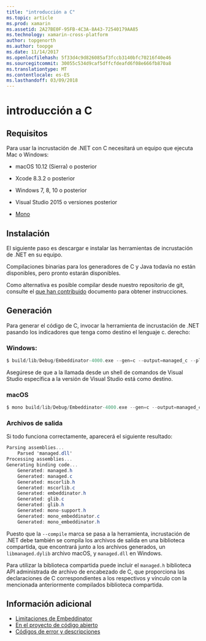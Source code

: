 ```yaml
---
title: "introducción a C"
ms.topic: article
ms.prod: xamarin
ms.assetid: 2A27BE0F-95FB-4C3A-8A43-72540179AA85
ms.technology: xamarin-cross-platform
author: topgenorth
ms.author: toopge
ms.date: 11/14/2017
ms.openlocfilehash: 5f33d4c9d826085af3fccb3140bfc70216f40e46
ms.sourcegitcommit: 30055c534d9caf5dffcfdeafd6f08e666fb870a8
ms.translationtype: MT
ms.contentlocale: es-ES
ms.lasthandoff: 03/09/2018
---
```

# <a name="getting-started-with-c"></a>introducción a C


## <a name="requirements"></a>Requisitos

Para usar la incrustación de .NET con C necesitará un equipo que ejecuta Mac o Windows:

* macOS 10.12 (Sierra) o posterior
* Xcode 8.3.2 o posterior

* Windows 7, 8, 10 o posterior
* Visual Studio 2015 o versiones posterior

* [Mono](http://www.mono-project.com/download/)


## <a name="installation"></a>Instalación

El siguiente paso es descargar e instalar las herramientas de incrustación de .NET en su equipo.

Compilaciones binarias para los generadores de C y Java todavía no están disponibles, pero pronto estarán disponibles.

Como alternativa es posible compilar desde nuestro repositorio de git, consulte el [que han contribuido](https://github.com/mono/Embeddinator-4000/blob/master/docs/Contributing.md) documento para obtener instrucciones.


## <a name="generation"></a>Generación

Para generar el código de C, invocar la herramienta de incrustación de .NET pasando los indicadores que tenga como destino el lenguaje c. derecho:

### <a name="windows"></a>Windows:

```csharp
$ build/lib/Debug/Embeddinator-4000.exe --gen=c --output=managed_c --platform=windows --compile managed.dll
```

Asegúrese de que a la llamada desde un shell de comandos de Visual Studio específica a la versión de Visual Studio está como destino.

### <a name="macos"></a>macOS

```csharp
$ mono build/lib/Debug/Embeddinator-4000.exe --gen=c --output=managed_c --platform=macos --compile managed.dll
```

### <a name="output-files"></a>Archivos de salida

Si todo funciona correctamente, aparecerá el siguiente resultado:

```csharp
Parsing assemblies...
    Parsed 'managed.dll'
Processing assemblies...
Generating binding code...
    Generated: managed.h
    Generated: managed.c
    Generated: mscorlib.h
    Generated: mscorlib.c
    Generated: embeddinator.h
    Generated: glib.c
    Generated: glib.h
    Generated: mono-support.h
    Generated: mono_embeddinator.c
    Generated: mono_embeddinator.h
```

Puesto que la `--compile` marca se pasa a la herramienta, incrustación de .NET debe también se compila los archivos de salida en una biblioteca compartida, que encontrará junto a los archivos generados, un `libmanaged.dylib` archivo macOS, y `managed.dll` en Windows.

Para utilizar la biblioteca compartida puede incluir el `managed.h` biblioteca API administrada de archivo de encabezado de C, que proporciona las declaraciones de C correspondientes a los respectivos y vínculo con la mencionada anteriormente compilados biblioteca compartida.

## <a name="further-reading"></a>Información adicional

* [Limitaciones de Embeddinator](~/tools/dotnet-embedding/limitations.md)
* [En el proyecto de código abierto](https://github.com/mono/Embeddinator-4000/blob/master/docs/Contributing.md)
* [Códigos de error y descripciones](~/tools/dotnet-embedding/errors.md)
